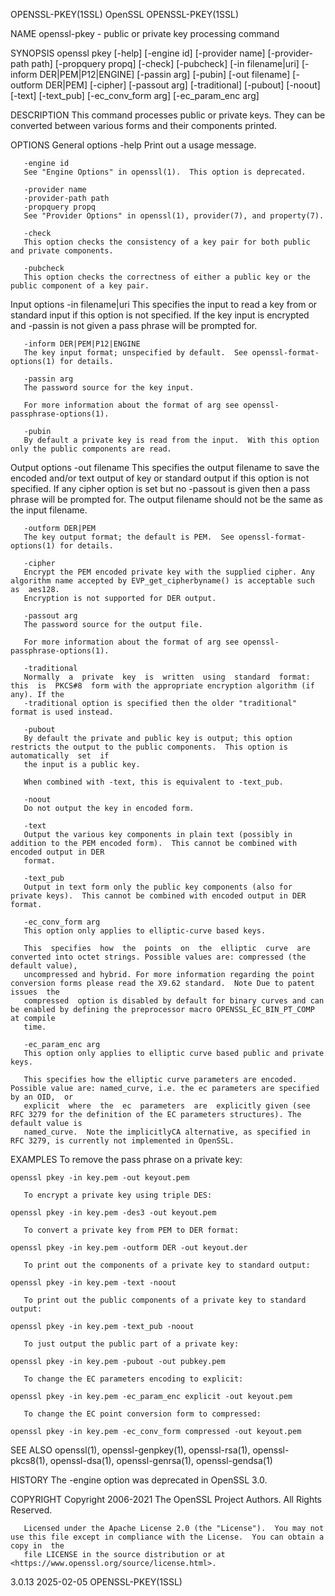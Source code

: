 OPENSSL-PKEY(1SSL)							    OpenSSL							    OPENSSL-PKEY(1SSL)

NAME
       openssl-pkey - public or private key processing command

SYNOPSIS
       openssl pkey [-help] [-engine id] [-provider name] [-provider-path path] [-propquery propq] [-check] [-pubcheck] [-in filename|uri] [-inform
       DER|PEM|P12|ENGINE] [-passin arg] [-pubin] [-out filename] [-outform DER|PEM] [-cipher] [-passout arg] [-traditional] [-pubout] [-noout] [-text]
       [-text_pub] [-ec_conv_form arg] [-ec_param_enc arg]

DESCRIPTION
       This command processes public or private keys. They can be converted between various forms and their components printed.

OPTIONS
   General options
       -help
	   Print out a usage message.

       -engine id
	   See "Engine Options" in openssl(1).	This option is deprecated.

       -provider name
       -provider-path path
       -propquery propq
	   See "Provider Options" in openssl(1), provider(7), and property(7).

       -check
	   This option checks the consistency of a key pair for both public and private components.

       -pubcheck
	   This option checks the correctness of either a public key or the public component of a key pair.

   Input options
       -in filename|uri
	   This	 specifies  the	 input to read a key from or standard input if this option is not specified.  If the key input is encrypted and -passin is not
	   given a pass phrase will be prompted for.

       -inform DER|PEM|P12|ENGINE
	   The key input format; unspecified by default.  See openssl-format-options(1) for details.

       -passin arg
	   The password source for the key input.

	   For more information about the format of arg see openssl-passphrase-options(1).

       -pubin
	   By default a private key is read from the input.  With this option only the public components are read.

   Output options
       -out filename
	   This specifies the output filename to save the encoded and/or text output of key or standard output if this option is not specified.	 If any cipher
	   option is set but no -passout is given then a pass phrase will be prompted for.  The output filename should not be the same as the input filename.

       -outform DER|PEM
	   The key output format; the default is PEM.  See openssl-format-options(1) for details.

       -cipher
	   Encrypt the PEM encoded private key with the supplied cipher. Any algorithm name accepted by EVP_get_cipherbyname() is acceptable such  as  aes128.
	   Encryption is not supported for DER output.

       -passout arg
	   The password source for the output file.

	   For more information about the format of arg see openssl-passphrase-options(1).

       -traditional
	   Normally  a	private	 key  is  written  using  standard  format:  this  is  PKCS#8  form with the appropriate encryption algorithm (if any). If the
	   -traditional option is specified then the older "traditional" format is used instead.

       -pubout
	   By default the private and public key is output; this option restricts the output to the public components.	This option is	automatically  set  if
	   the input is a public key.

	   When combined with -text, this is equivalent to -text_pub.

       -noout
	   Do not output the key in encoded form.

       -text
	   Output the various key components in plain text (possibly in addition to the PEM encoded form).  This cannot be combined with encoded output in DER
	   format.

       -text_pub
	   Output in text form only the public key components (also for private keys).	This cannot be combined with encoded output in DER format.

       -ec_conv_form arg
	   This option only applies to elliptic-curve based keys.

	   This	 specifies  how	 the  points  on  the  elliptic	 curve	are converted into octet strings. Possible values are: compressed (the default value),
	   uncompressed and hybrid. For more information regarding the point conversion forms please read the X9.62 standard.  Note Due to patent  issues  the
	   compressed  option is disabled by default for binary curves and can be enabled by defining the preprocessor macro OPENSSL_EC_BIN_PT_COMP at compile
	   time.

       -ec_param_enc arg
	   This option only applies to elliptic curve based public and private keys.

	   This specifies how the elliptic curve parameters are encoded.  Possible value are: named_curve, i.e. the ec parameters are specified by an OID,  or
	   explicit  where  the	 ec  parameters	 are  explicitly given (see RFC 3279 for the definition of the EC parameters structures). The default value is
	   named_curve.	 Note the implicitlyCA alternative, as specified in RFC 3279, is currently not implemented in OpenSSL.

EXAMPLES
       To remove the pass phrase on a private key:

	openssl pkey -in key.pem -out keyout.pem

       To encrypt a private key using triple DES:

	openssl pkey -in key.pem -des3 -out keyout.pem

       To convert a private key from PEM to DER format:

	openssl pkey -in key.pem -outform DER -out keyout.der

       To print out the components of a private key to standard output:

	openssl pkey -in key.pem -text -noout

       To print out the public components of a private key to standard output:

	openssl pkey -in key.pem -text_pub -noout

       To just output the public part of a private key:

	openssl pkey -in key.pem -pubout -out pubkey.pem

       To change the EC parameters encoding to explicit:

	openssl pkey -in key.pem -ec_param_enc explicit -out keyout.pem

       To change the EC point conversion form to compressed:

	openssl pkey -in key.pem -ec_conv_form compressed -out keyout.pem

SEE ALSO
       openssl(1), openssl-genpkey(1), openssl-rsa(1), openssl-pkcs8(1), openssl-dsa(1), openssl-genrsa(1), openssl-gendsa(1)

HISTORY
       The -engine option was deprecated in OpenSSL 3.0.

COPYRIGHT
       Copyright 2006-2021 The OpenSSL Project Authors. All Rights Reserved.

       Licensed under the Apache License 2.0 (the "License").  You may not use this file except in compliance with the License.	 You can obtain a copy in  the
       file LICENSE in the source distribution or at <https://www.openssl.org/source/license.html>.

3.0.13									  2025-02-05							    OPENSSL-PKEY(1SSL)
